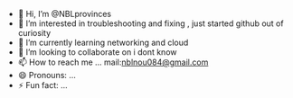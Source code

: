 - 👋 Hi, I’m @NBLprovinces
- 👀 I’m interested in troubleshooting and fixing , just started github out of curiosity 
- 🌱 I’m currently learning networking and cloud
- 💞️ I’m looking to collaborate on i dont know
- 📫 How to reach me ... mail:nblnou084@gmail.com
- 😄 Pronouns: ...
- ⚡ Fun fact: ... 

<!---
NBLprovinces/NBLprovinces is a ✨ special ✨ repository because its `README.md` (this file) appears on your GitHub profile.
You can click the Preview link to take a look at your changes.
--->
